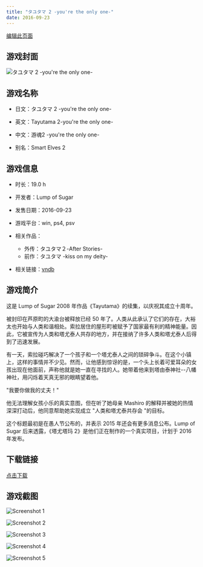 ```yaml
---
title: "タユタマ 2 -you're the only one-"
date: 2016-09-23
---
```

[编辑此页面](https://github.com/ACG-3/ADV3-source/blob/main/source/_posts/%E3%82%BF%E3%83%A6%E3%82%BF%E3%83%9E%202%20-you%27re%20the%20only%20one-.md)

## 游戏封面

![タユタマ 2 -you're the only one-](https%3A//pan.timero.xyz/onedrive/img_lib_001/%E3%82%BF%E3%83%A6%E3%82%BF%E3%83%9E%202%20-you%27re%20the%20only%20one-_cover.avif)


## 游戏名称

- 日文：タユタマ 2 -you're the only one-
- 英文：Tayutama 2-you're the only one-
- 中文：游魂2 -you're the only one-

- 别名：Smart Elves 2


## 游戏信息

- 时长：19.0 h
- 开发者：Lump of Sugar
- 发售日期：2016-09-23
- 游戏平台：win, ps4, psv
- 相关作品：
   - 外传：タユタマ２-After Stories-
   - 前作：タユタマ -kiss on my deity-

- 相关链接：[vndb](https://vndb.org/v17388)


## 游戏简介

这是 Lump of Sugar 2008 年作品《Tayutama》的续集，以庆祝其成立十周年。

被封印在芦原町的大渝台被释放已经 50 年了。人类从此承认了它们的存在，大裕太也开始与人类和谐相处。索拉居住的屋形町被赋予了国家最有利的精神能量。因此，它被宣传为人类和塔尤泰人共存的地方，并在接纳了许多人类和塔尤泰人后得到了迅速发展。

有一天，索拉碰巧解决了一个孩子和一个塔尤泰人之间的琐碎争斗。在这个小镇上，这样的事情并不少见。然而，让他感到惊讶的是，一个头上长着可爱耳朵的女孩出现在他面前，声称他就是她一直在寻找的人。她带着他来到塔由泰神社--八幡神社，用闪烁着天真无邪的眼睛望着他。

"我要你做我的丈夫！"

他无法理解女孩小乐的真实意图，但在听了她母亲 Mashiro 的解释并被她的热情深深打动后，他同意帮助她实现成立 "人类和塔尤泰共存会 "的目标。



这个标题最初是在愚人节公布的，并表示 2015 年还会有更多消息公布。Lump of Sugar 后来透露，《塔尤塔玛 2》是他们正在制作的一个真实项目，计划于 2016 年发布。


## 下载链接

[点击下载](https://pan.timero.xyz/onedrive/adv_lib_001/%E3%82%BF%E3%83%A6%E3%82%BF%E3%83%9E%202%20-you%27re%20the%20only%20one-)


## 游戏截图


![Screenshot 1](https%3A//pan.timero.xyz/onedrive/img_lib_001/%E3%82%BF%E3%83%A6%E3%82%BF%E3%83%9E%202%20-you%27re%20the%20only%20one-_Screenshot_1.avif)

![Screenshot 2](https%3A//pan.timero.xyz/onedrive/img_lib_001/%E3%82%BF%E3%83%A6%E3%82%BF%E3%83%9E%202%20-you%27re%20the%20only%20one-_Screenshot_2.avif)

![Screenshot 3](https%3A//pan.timero.xyz/onedrive/img_lib_001/%E3%82%BF%E3%83%A6%E3%82%BF%E3%83%9E%202%20-you%27re%20the%20only%20one-_Screenshot_3.avif)

![Screenshot 4](https%3A//pan.timero.xyz/onedrive/img_lib_001/%E3%82%BF%E3%83%A6%E3%82%BF%E3%83%9E%202%20-you%27re%20the%20only%20one-_Screenshot_4.avif)

![Screenshot 5](https%3A//pan.timero.xyz/onedrive/img_lib_001/%E3%82%BF%E3%83%A6%E3%82%BF%E3%83%9E%202%20-you%27re%20the%20only%20one-_Screenshot_5.avif)

